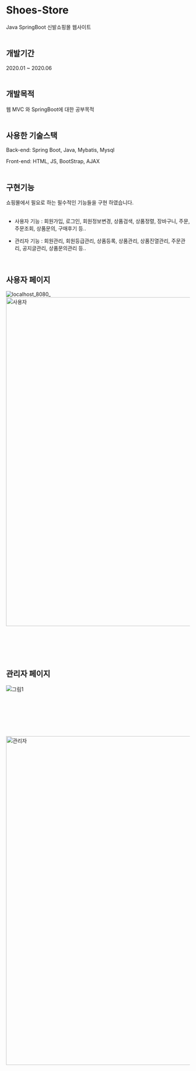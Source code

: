 # Shoes-Store    
 Java SpringBoot 신발쇼핑몰 웹사이트 
<br><br>

## 개발기간  
2020.01 ~ 2020.06
<br><br>

## 개발목적  
웹 MVC 와 SpringBoot에 대한 공부목적
<br><br>

## 사용한 기술스택


Back-end: Spring Boot, Java, Mybatis, Mysql  

Front-end: HTML, JS, BootStrap, AJAX  
<br>

## 구현기능

쇼핑몰에서 필요로 하는 필수적인 기능들을 구현 하였습니다.  
  <br>
  
- 사용자 기능 : 회원가입, 로그인, 회원정보변경, 상품검색, 상품정렬, 장바구니, 주문, 주문조회, 상품문의, 구매후기 등..  
  
  
- 관리자 기능 : 회원관리, 회원등급관리, 상품등록, 상품관리, 상품진열관리, 주문관리, 공지글관리, 상품문의관리 등..  
<br>

## 사용자 페이지
![localhost_8080_](https://user-images.githubusercontent.com/26829633/82759490-cd643b80-9e28-11ea-9af0-7967caa3c4b7.png)
<img width="900" alt="사용자" src="https://user-images.githubusercontent.com/26829633/83316823-3c93c280-a263-11ea-8ab7-83941567432d.PNG">
<br><br><br><br><br><br>




## 관리자 페이지
![그림1](https://user-images.githubusercontent.com/26829633/83317006-98128000-a264-11ea-98ac-41229c972edd.png)
<br><br><br><br><br><br><br><br>
<img width="900" alt="관리자" src="https://user-images.githubusercontent.com/26829633/83317223-0f94df00-a266-11ea-90d6-a739b8063b9a.PNG">

